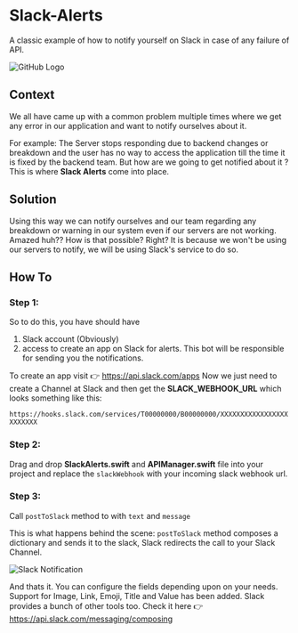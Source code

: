 # Slack-Alerts
A classic example of how to notify yourself on Slack in case of any failure of API.

![GitHub Logo](https://seeklogo.net/wp-content/uploads/2019/01/new-Slack-logo-vector.png)

## Context

We all have came up with a common problem multiple times where we get any error in our application and want to notify ourselves about it.

For example: The Server stops responding due to backend changes or breakdown and the user has no way to access the application till the time it is fixed by the backend team. But how are we going to get notified about it ? This is where **Slack Alerts** come into place. 

## Solution

Using this way we can notify ourselves and our team regarding any breakdown or warning in our system even if our servers are not working. Amazed huh?? How is that possible? Right? It is because we won't be using our servers to notify, we will be using Slack's service to do so.

## How To

### Step 1:

So to do this, you have should have
1. Slack account (Obviously) 
2. access to create an app on Slack for alerts. This bot will be responsible for sending you the notifications.

To create an app visit :point_right:  https://api.slack.com/apps 
Now we just need to create a Channel at Slack and then get the **SLACK_WEBHOOK_URL** which looks something like this: 

`https://hooks.slack.com/services/T00000000/B00000000/XXXXXXXXXXXXXXXXXXXXXXXX`

### Step 2:

Drag and drop **SlackAlerts.swift** and **APIManager.swift** file into your project and replace the `slackWebhook` with your incoming slack webhook url.

### Step 3:

Call ```postToSlack``` method to with `text` and `message`

This is what happens behind the scene: ```postToSlack``` method composes a dictionary and sends it to the slack, Slack redirects the call to your Slack Channel. 

![Slack Notification](https://i.imgur.com/lcwkAVL.jpg)


And thats it. 
You can configure the fields depending upon on your needs. Support for Image, Link, Emoji, Title and Value has been added.
Slack provides a bunch of other tools too. Check it here :point_right: https://api.slack.com/messaging/composing

